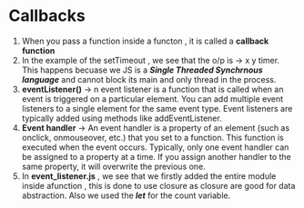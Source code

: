 # Callbacks

1. When you pass a function inside a functon , it is called a **callback function**
2. In the example of the setTimeout , we see that the o/p is -> x y timer. This happens becuase we JS is a ***Single Threaded Synchrnous language*** and cannot block its main and only thread in the process.
3. **eventListener()** -> n event listener is a function that is called when an event is triggered on a particular element. You can add multiple event listeners to a single element for the same event type. Event listeners are typically added using methods like addEventListener.
4. **Event handler** -> An event handler is a property of an element (such as onclick, onmouseover, etc.) that you set to a function. This function is executed when the event occurs. Typically, only one event handler can be assigned to a property at a time. If you assign another handler to the same property, it will overwrite the previous one.
5. In **event_listener.js** , we see that we firstly added the entire module inside afunction , this is done to use closure as closure are good for data abstraction. Also we used the ***let*** for the count variable. 